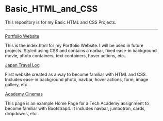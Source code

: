 # Basic_HTML_and_CSS
This repository is for my Basic HTML and CSS Projects.

---

[Portfolio Website](https://jckyagno.github.io/Basic_HTML_and_CSS/)

This is the index.html for my Portfolio Website. I will be used in future projects. Styled using CSS and contains a narbar, fixed ease-in background movie, photo containers, text containers, hover actions, etc..

[Japan Travel Log](https://github.com/jckyagno/Basic_HTML_and_CSS/tree/main/Project/One-Page%20Website)

First website created as a way to become familiar with HTML and CSS. Includes ease-in background photo, navbar, hover actions, form, image gallery, etc..

[Academy Cinemas](https://github.com/jckyagno/Basic_HTML_and_CSS/tree/main/Project/bootstrap4_project)

This page is an example Home Page for a Tech Academy assignment to become familiar with Bootstrap4. It includes navbar, jumbotron, cards, dropdowns, etc..